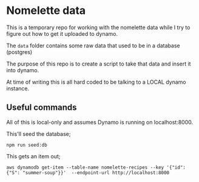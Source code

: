 # Nomelette data

This is a temporary repo for working with the nomelette data while I try to figure out how to get it uploaded to dynamo.

The `data` folder contains some raw data that used to be in a database (postgres)

The purpose of this repo is to create a script to take that data and insert it into dynamo.

At time of writing this is all hard coded to be talking to a LOCAL dynamo instance.

## Useful commands

All of this is local-only and assumes Dynamo is running on localhost:8000.

This'll seed the database;

```
npm run seed:db
```

This gets an item out;

```
aws dynamodb get-item --table-name nomelette-recipes --key '{"id": {"S": "summer-soup"}}'  --endpoint-url http://localhost:8000
```
